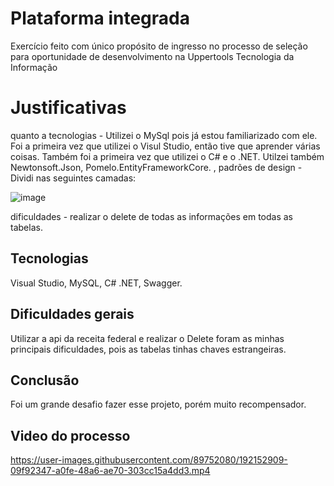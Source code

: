 # Plataforma integrada

Exercício feito com único propósito de ingresso no processo de seleção para oportunidade de desenvolvimento na Uppertools Tecnologia da Informação


# Justificativas

quanto a tecnologias - Utilizei o MySql pois já estou familiarizado com ele. Foi a primeira vez que utilizei o Visul Studio, então tive que aprender várias coisas. Também foi a primeira vez que utilizei o C# e o .NET. Utilzei também Newtonsoft.Json, Pomelo.EntityFrameworkCore. , 
padrões de design - Dividi nas seguintes camadas:


![image](https://user-images.githubusercontent.com/89752080/192155121-99ccb3f7-7246-4b2a-aa31-0145b92b5bc6.png)

dificuldades - realizar o delete de todas as informações em todas as tabelas.


## Tecnologias

Visual Studio, MySQL, C# .NET, Swagger.

## Dificuldades gerais

Utilizar a api da receita federal e realizar o Delete foram as minhas principais dificuldades, pois as tabelas tinhas chaves estrangeiras.

## Conclusão

Foi um grande desafio fazer esse projeto, porém muito recompensador.

## Video do processo



https://user-images.githubusercontent.com/89752080/192152909-09f92347-a0fe-48a6-ae70-303cc15a4dd3.mp4



